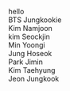 hello
<br>
BTS Jungkookie 
<br>
Kim Namjoon
<br>
kim Seockjin
<br>
Min Yoongi
<br>
Jung Hoseok
<br>
Park Jimin
<br>
Kim Taehyung
<br>
Jeon Jungkook
